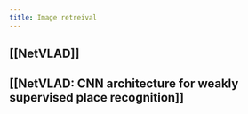 ```yaml
---
title: Image retreival
---
```


## [[NetVLAD]] 
## [[NetVLAD: CNN architecture for weakly supervised place recognition]]
